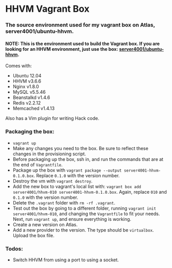 # HHVM Vagrant Box

### The source environment used for my vagrant box on Atlas, server4001/ubuntu-hhvm.

#### NOTE: This is the environment used to build the Vagrant box. If you are looking for an HHVM environment, just use the box: [server4001/ubuntu-hhvm](https://atlas.hashicorp.com/server4001/boxes/ubuntu-hhvm).

Comes with:

* Ubuntu 12.04
* HHVM v3.6.6
* Nginx v1.8.0
* MySQL v5.5.46
* Beanstalkd v1.4.6
* Redis v2.2.12
* Memcached v1.4.13

Also has a Vim plugin for writing Hack code.

### Packaging the box:

* `vagrant up`
* Make any changes you need to the box. Be sure to reflect these changes in the provisioning script.
* Before packaging up the box, ssh in, and run the commands that are at the end of `Vagrantfile`.
* Package up the box with `vagrant package --output server4001-hhvm-0.1.0.box`. Replace `0.1.0` with the version number.
* Destroy the vm with `vagrant destroy`.
* Add the new box to vagrant's local list with: `vagrant box add server4001/hhvm-010 server4001-hhvm-0.1.0.box`. Again, replace `010` and `0.1.0` with the version number.
* Delete the `.vagrant` folder with `rm -rf .vagrant`.
* Test out the box by going to a different folder, running `vagrant init server4001/hhvm-010`, and changing the `Vagrantfile` to fit your needs. Next, run `vagrant up`, and ensure everything is working.
* Create a new version on Atlas.
* Add a new provider to the version. The type should be `virtualbox`. Upload the box file.

### Todos:

* Switch HHVM from using a port to using a socket.

